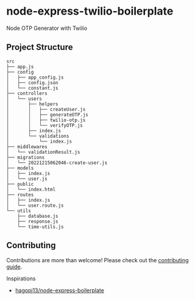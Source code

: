 # node-express-twilio-boilerplate
Node OTP Generator with Twilio

## Project Structure

```
src
├── app.js
├── config
│   ├── app_config.js
│   ├── config.json
│   └── constant.js
├── controllers
│   └── users
│       ├── helpers
│       │   ├── createUser.js
│       │   ├── generateOTP.js
│       │   ├── twilio-otp.js
│       │   └── verifyOTP.js
│       ├── index.js
│       └── validations
│           └── index.js
├── middlewares
│   └── validationResult.js
├── migrations
│   └── 20221215062046-create-user.js
├── models
│   ├── index.js
│   └── user.js
├── public
│   └── index.html
├── routes
│   ├── index.js
│   └── user.route.js
└── utils
    ├── database.js
    ├── response.js
    └── time-utils.js
```

## Contributing

Contributions are more than welcome! Please check out the [contributing guide](CONTRIBUTING.md).

Inspirations
- [hagopj13/node-express-boilerplate](https://github.com/hagopj13/node-express-boilerplate)

